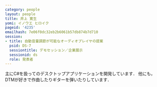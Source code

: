 ```yaml
---
category: people
layout: people
title: 井上 寛生
yomi: イノウエ ヒロイク
pageid: '4235'
emailhash: 7e06f0dc32eb2b6061b57db874b7d710
session:
- title: 自動音量調節が可能なオーディオプレイヤの提案
  psid: DS-7
  sessiontitle: デモセッション／企業展示
  sessionid: ds
  role: 発表者
---
```

主にC#を扱ってのデスクトップアプリケーションを開発しています．
他にも，DTMが好きで作曲したりギターを弾いたりしています．